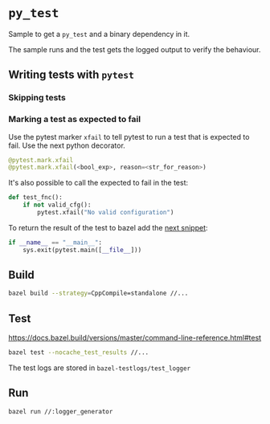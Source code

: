 # `py_test`

Sample to get a `py_test` and a binary dependency in it.

The sample runs and the test gets the logged output to verify the 
behaviour.


## Writing tests with `pytest`

### Skipping tests



### Marking a test as expected to fail

Use the pytest marker `xfail` to tell pytest to run a test that is expected to
fail. Use the next python decorator.

```py
@pytest.mark.xfail
@pytest.mark.xfail(<bool_exp>, reason=<str_for_reason>)
```

It's also possible to call the expected to fail in the test:

```py
def test_fnc():
    if not valid_cfg():
        pytest.xfail("No valid configuration")
```

To return the result of the test to bazel add the [next snippet](https://groups.google.com/forum/#!topic/bazel-discuss/d1RKUmyve_Q):

```py
if __name__ == "__main__":
    sys.exit(pytest.main([__file__]))
```


## Build

```sh
bazel build --strategy=CppCompile=standalone //...
```

## Test
https://docs.bazel.build/versions/master/command-line-reference.html#test

```sh
bazel test --nocache_test_results //...
```

The test logs are stored in `bazel-testlogs/test_logger`

## Run

```sh
bazel run //:logger_generator
```
